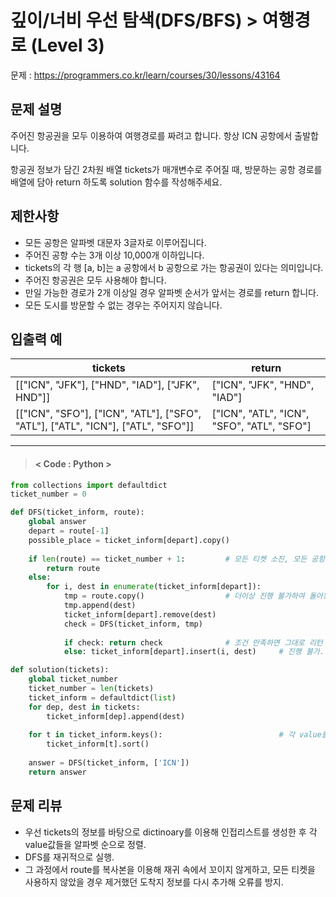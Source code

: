 # 깊이/너비 우선 탐색(DFS/BFS) > 여행경로 (Level 3)
문제 : https://programmers.co.kr/learn/courses/30/lessons/43164

## 문제 설명
주어진 항공권을 모두 이용하여 여행경로를 짜려고 합니다. 항상 ICN 공항에서 출발합니다.

항공권 정보가 담긴 2차원 배열 tickets가 매개변수로 주어질 때, 방문하는 공항 경로를 배열에 담아 return 하도록 solution 함수를 작성해주세요.

## 제한사항
- 모든 공항은 알파벳 대문자 3글자로 이루어집니다.
- 주어진 공항 수는 3개 이상 10,000개 이하입니다.
- tickets의 각 행 [a, b]는 a 공항에서 b 공항으로 가는 항공권이 있다는 의미입니다.
- 주어진 항공권은 모두 사용해야 합니다.
- 만일 가능한 경로가 2개 이상일 경우 알파벳 순서가 앞서는 경로를 return 합니다.
- 모든 도시를 방문할 수 없는 경우는 주어지지 않습니다.

## 입출력 예

| tickets | return |
| --- | --- | 
| [["ICN", "JFK"], ["HND", "IAD"], ["JFK", HND"]] | ["ICN", "JFK", "HND", "IAD"] |
| [["ICN", "SFO"], ["ICN", "ATL"], ["SFO", "ATL"], ["ATL", "ICN"], ["ATL", "SFO"]] | ["ICN", "ATL", "ICN", "SFO", "ATL", "SFO"] |
____

> #### < Code : Python >
```python
from collections import defaultdict
ticket_number = 0

def DFS(ticket_inform, route):
    global answer
    depart = route[-1]
    possible_place = ticket_inform[depart].copy()
    
    if len(route) == ticket_number + 1:         # 모든 티켓 소진, 모든 공항 방문 시 
        return route
    else:
        for i, dest in enumerate(ticket_inform[depart]):
            tmp = route.copy()                  # 더이상 진행 불가하여 돌아왔을 때를 대비
            tmp.append(dest)
            ticket_inform[depart].remove(dest)
            check = DFS(ticket_inform, tmp)
            
            if check: return check              # 조건 만족하면 그대로 리턴
            else: ticket_inform[depart].insert(i, dest)     # 진행 불가. 제거했던 dest를 다시 추가

def solution(tickets):
    global ticket_number
    ticket_number = len(tickets)
    ticket_inform = defaultdict(list)
    for dep, dest in tickets:
        ticket_inform[dep].append(dest)
    
    for t in ticket_inform.keys():                          # 각 value를 알파벳 순서대로 정렬
        ticket_inform[t].sort()
    
    answer = DFS(ticket_inform, ['ICN'])
    return answer
```

## 문제 리뷰
- 우선 tickets의 정보를 바탕으로 dictinoary를 이용해 인접리스트를 생성한 후 각 value값들을 알파벳 순으로 정렬.
- DFS를 재귀적으로 실행.
- 그 과정에서 route를 복사본을 이용해 재귀 속에서 꼬이지 않게하고, 모든 티켓을 사용하지 않았을 경우 제거했던 도착지 정보를 다시 추가해 오류를 방지.